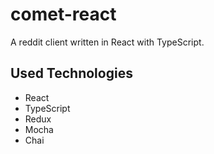 # comet-react
A reddit client written in React with TypeScript.

## Used Technologies

* React
* TypeScript
* Redux
* Mocha
* Chai

